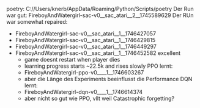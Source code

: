 poetry:
C://Users/knerb/AppData/Roaming/Python/Scripts/poetry
Der Run war gut: FireboyAndWatergirl-sac-v0__sac_atari__2__1745589629
Der RUn war somewhat repaired: 
- FireboyAndWatergirl-sac-v0__sac_atari__1__1746427057
- FireboyAndWatergirl-sac-v0__sac_atari__1__1746429815
- FireboyAndWatergirl-sac-v0__sac_atari__1__1746449297
- FireboyAndWatergirl-sac-v0__sac_atari__1__1746452582 excellent
  - game doesnt restart when player dies
  - learning progress starts ~22.5k and rises slowly
PPO lernt:
  - FireboyAndWatergirl-ppo-v0____1__1746603267
  - aber die Länge des Experiments beeinflusst die Performance
DQN lernt:
  - FireboyAndWatergirl-dqn-v0____1__1746614374
  - aber nicht so gut wie PPO, vllt weil Catastrophic forgetting?